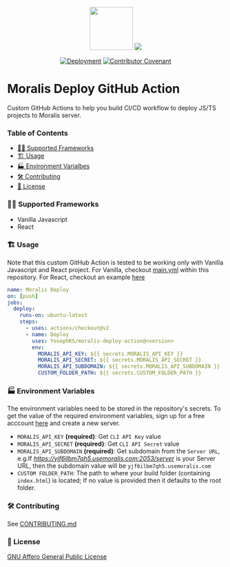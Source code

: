 <p align="center">
  <img src="https://moralis.io/wp-content/uploads/2021/04/Moralis-Logo.svg" height="100px"/> 
  <img src="https://avatars0.githubusercontent.com/u/44036562?s=100&v=4"/> 
</p>

<div align="center">
  
<a href="">[![Deployment](https://github.com/YosephKS/moralis-deploy-action/actions/workflows/main.yml/badge.svg?branch=main)](https://github.com/YosephKS/moralis-deploy-action/actions/workflows/main.yml)</a>
<a href="">[![Contributor Covenant](https://img.shields.io/badge/Contributor%20Covenant-2.1-4baaaa.svg)](code_of_conduct.md)</a>

</div>

# Moralis Deploy GitHub Action

Custom GitHub Actions to help you build CI/CD workflow to deploy JS/TS projects to Moralis server.

### Table of Contents
- [👨‍💻 Supported Frameworks](#-supported-frameworks)
- [🏗️ Usage](#%EF%B8%8F-usage)
- [🏭 Environment Varialbes](#-environment-variables)
- [🛠️ Contributing](#%EF%B8%8F-contributing)
- [📄 License](#-license)

### 👨‍💻 Supported Frameworks

- Vanilla Javascript
- React

### 🏗️ Usage

Note that this custom GitHub Action is tested to be working only with Vanilla Javascript and React project. For Vanilla, checkout [main.yml](https://github.com/YosephKS/moralis-deploy-action/blob/main/.github/workflows/main.yml) within this repository. For React, checkout an example [here](https://github.com/YosephKS/moralis-deploy-action-react-example/blob/main/.github/workflows/main.yml)

```yml
name: Moralis Deploy
on: [push]
jobs:
  deploy:
    runs-on: ubuntu-latest
    steps:
      - uses: actions/checkout@v2
      - name: Deploy
        uses: YosephKS/moralis-deploy-action@<version>
        env:
          MORALIS_API_KEY: ${{ secrets.MORALIS_API_KEY }}
          MORALIS_API_SECRET: ${{ secrets.MORALIS_API_SECRET }}
          MORALIS_API_SUBDOMAIN: ${{ secrets.MORALIS_API_SUBDOMAIN }}
          CUSTOM_FOLDER_PATH: ${{ secrets.CUSTOM_FOLDER_PATH }}
```

### 🏭 Environment Variables

The environment variables need to be stored in the repository's secrets. To get the value of the required environment variables, sign up for a free acccount [here](https://admin.moralis.io/register) and create a new server.

- `MORALIS_API_KEY` **(required)**: Get `CLI API Key` value
- `MORALIS_API_SECRET` **(required)**: Get `CLI API Secret` value
- `MORALIS_API_SUBDOMAIN` **(required)**: Get subdomain from the `Server URL`, e.g.If *https://yjf6ilbm7qh5.usemoralis.com:2053/server* is your Server URL, then the subdomain value will be `yjf6ilbm7qh5.usemoralis.com`
- `CUSTOM FOLDER_PATH`: The path to where your build folder (containing `index.html`) is located; If no value is provided then it defaults to the root folder.

### 🛠️ Contributing

See [CONTRIBUTING.md](https://github.com/YosephKS/moralis-deploy-action/blob/main/CONTRIBUTING.md)

### 📄 License
[GNU Affero General Public License](https://github.com/YosephKS/moralis-deploy-action/blob/main/LICENSE)
